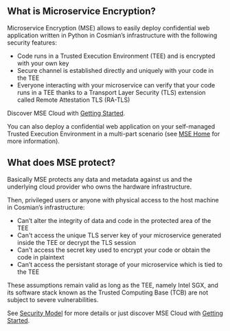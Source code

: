 ## What is Microservice Encryption?

Microservice Encryption (MSE) allows to easily deploy confidential web application written in Python in Cosmian’s infrastructure with the following security features:

- Code runs in a Trusted Execution Environment (TEE) and is encrypted with your own key
- Secure channel is established directly and uniquely with your code in the TEE
- Everyone interacting with your microservice can verify that your code runs in a TEE thanks to a Transport Layer Security (TLS) extension called Remote Attestation TLS (RA-TLS)

Discover MSE Cloud with [Getting Started](cloud/getting_started.md).

You can also deploy a confidential web application on your self-managed Trusted Execution Environment in a multi-part scenario (see [MSE Home](home/getting_started.md) for more information). 

## What does MSE protect?

Basically MSE protects any data and metadata against us and the underlying cloud provider who owns the hardware infrastructure.

Then, privileged users or anyone with physical access to the host machine in Cosmian’s infrastructure:

- Can’t alter the integrity of data and code in the protected area of the TEE
- Can't access the unique TLS server key of your microservice generated inside the TEE or decrypt the TLS session
- Can't access the secret key used to encrypt your code or obtain the code in plaintext
- Can’t access the persistant storage of your microservice which is tied to the TEE

These assumptions remain valid as long as the TEE, namely Intel SGX, and its software stack known as the Trusted Computing Base (TCB) are not subject to severe vulnerabilities.

See [Security Model](cloud/security.md) for more details or just discover MSE Cloud with [Getting Started](cloud/getting_started.md).